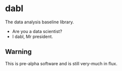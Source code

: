# dabl
The data analysis baseline library.

- Are you a data scientist?
- I dabl, Mr president.

## Warning
This is pre-alpha software and is still very-much in flux.
